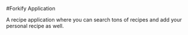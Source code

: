 #Forkify Application

A recipe application where you can search tons of recipes and add your personal recipe as well.
